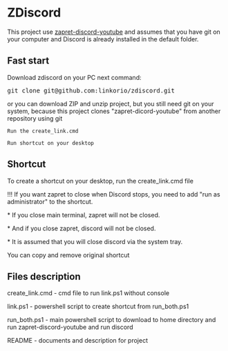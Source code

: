 <h1> ZDiscord </h1>

<p> This project use <a href='https://github.com/Flowseal/zapret-discord-youtube'>zapret-discord-youtube</a> and assumes that you have git on your computer and Discord is already installed in the default folder. </p>

<h2> Fast start </h2>
<p> Download zdiscord on your PC next command:</p>
<pre>
git clone git@github.com:linkorio/zdiscord.git
</pre>
<p> or you can download ZIP and unzip project, but you still need git on your system, because this project clones "zapret-dicord-youtube" from another repository using git </p>

<code>Run the create_link.cmd</code>

<code>Run shortcut on your desktop</code>

<h2> Shortcut </h2>
<p> To create a shortcut on your desktop, run the create_link.cmd file</p>
<p>!!! If you want zapret to close when Discord stops, you need to add "run as administrator" to the shortcut. </p>
<p>* If you close main terminal, zapret will not be closed.</p>
<p>* And if you close zapret, discord will not be closed.</p>
<p>* It is assumed that you will close discord via the system tray.</p>
<p> You can copy and remove original shortcut </p>

<h2> Files description </h2>
<p> create_link.cmd - cmd file to run link.ps1 without console  </p>
<p> link.ps1 - powershell script to create shortcut from run_both.ps1 </p>
<p> run_both.ps1 - main powershell script to download to home directory and run zapret-discord-youtube and run discord </p>
<p> README - documents and description for project</p>